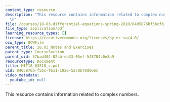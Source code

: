 ```yaml
---
content_type: resource
description: "This resource contains information related to complex numbers. \r\n\r\
  \n"
file: /courses/18-03-differential-equations-spring-2010/8405876bf5bcfb1110265278b70d066c_MIT18_03S10_c.pdf
file_type: application/pdf
learning_resource_types: []
license: https://creativecommons.org/licenses/by-nc-sa/4.0/
ocw_type: OCWFile
parent_title: 18.03 Notes and Exercises
parent_type: CourseSection
parent_uid: 57bad402-02cb-ea33-05ef-548784c0e8a9
resourcetype: Document
title: MIT18_03S10_c.pdf
uid: 8405876b-f5bc-fb11-1026-5278b70d066c
video_metadata:
  youtube_id: null
---
```

This resource contains information related to complex numbers. 

